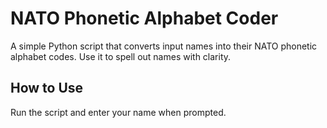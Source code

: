 # NATO Phonetic Alphabet Coder

A simple Python script that converts input names into their NATO phonetic alphabet codes. Use it to spell out names with clarity.

## How to Use

Run the script and enter your name when prompted.
